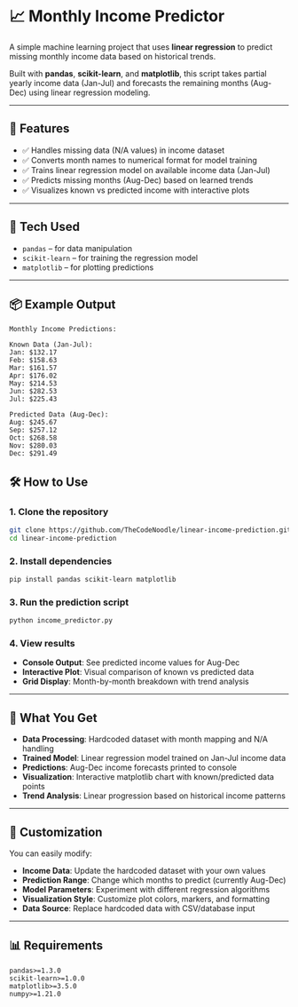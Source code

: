 # 📈 Monthly Income Predictor

A simple machine learning project that uses **linear regression** to predict missing monthly income data based on historical trends.

Built with **pandas**, **scikit-learn**, and **matplotlib**, this script takes partial yearly income data (Jan-Jul) and forecasts the remaining months (Aug-Dec) using linear regression modeling.

---

## 🚀 Features

- ✅ Handles missing data (N/A values) in income dataset
- ✅ Converts month names to numerical format for model training
- ✅ Trains linear regression model on available income data (Jan-Jul)
- ✅ Predicts missing months (Aug-Dec) based on learned trends
- ✅ Visualizes known vs predicted income with interactive plots

---

## 🧰 Tech Used

- `pandas` – for data manipulation
- `scikit-learn` – for training the regression model
- `matplotlib` – for plotting predictions

---

## 📦 Example Output

```
Monthly Income Predictions:

Known Data (Jan-Jul):
Jan: $132.17
Feb: $158.63
Mar: $161.57
Apr: $176.02
May: $214.53
Jun: $282.53
Jul: $225.43

Predicted Data (Aug-Dec):
Aug: $245.67
Sep: $257.12
Oct: $268.58
Nov: $280.03
Dec: $291.49
```

## 🛠️ How to Use

### 1. Clone the repository
```bash
git clone https://github.com/TheCodeNoodle/linear-income-prediction.git
cd linear-income-prediction
```

### 2. Install dependencies
```bash
pip install pandas scikit-learn matplotlib
```

### 3. Run the prediction script
```bash
python income_predictor.py
```

### 4. View results
- **Console Output**: See predicted income values for Aug-Dec
- **Interactive Plot**: Visual comparison of known vs predicted data
- **Grid Display**: Month-by-month breakdown with trend analysis

---

## 📁 What You Get

- **Data Processing**: Hardcoded dataset with month mapping and N/A handling
- **Trained Model**: Linear regression model trained on Jan-Jul income data
- **Predictions**: Aug-Dec income forecasts printed to console
- **Visualization**: Interactive matplotlib chart with known/predicted data points
- **Trend Analysis**: Linear progression based on historical income patterns

---

## 🔧 Customization

You can easily modify:
- **Income Data**: Update the hardcoded dataset with your own values
- **Prediction Range**: Change which months to predict (currently Aug-Dec)
- **Model Parameters**: Experiment with different regression algorithms
- **Visualization Style**: Customize plot colors, markers, and formatting
- **Data Source**: Replace hardcoded data with CSV/database input

---

## 📊 Requirements

```
pandas>=1.3.0
scikit-learn>=1.0.0
matplotlib>=3.5.0
numpy>=1.21.0
```
